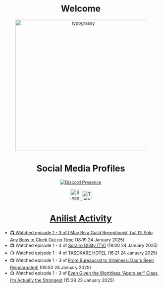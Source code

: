 <div align="center">

# Welcome
<a href="https://github.com/kawarimidoll/typograssy">
    <img alt="typograssy" src="https://typograssy.deno.dev/api?text=%E3%82%88%E3%81%86%E3%81%93%E3%81%9D%E3%81%BF%E3%81%AA%E3%81%95%E3%82%93%20-%20Sheby--&&l0=none&l1=82d9d0&l2=027353&l3=038c4c&l4=01402e&bg=none&frame=none&speed=100&comment=" width="421.99">
</a>

</div>

<div align="center">

# Social Media Profiles

[![Discord Presence](https://lanyard.cnrad.dev/api/612532963938271232)](https://discord.com/users/612532963938271232)


<a href="https://www.snapchat.com/add/a.sheby" title="Snapchat Profile">
    <img src="https://www.freepnglogos.com/uploads/snapchat-logo-png-0.png" width="35" alt="Snapchat Logo" />


<a href="https://t.me/ASheby" title="Telegram Profile">
    <img src="https://www.freepnglogos.com/uploads/telegram-logo-png-0.png" width="30" alt="Telegram Logo" />


</div>

<div align="center">

# Anilist Activity

</div>

<!-- ANILIST_ACTIVITY:start -->

-   📺 Watched episode 1 - 3 of [I May Be a Guild Receptionist, but I’ll Solo Any Boss to Clock Out on Time](https://anilist.co/anime/167143) (18:19 24 January 2025)
-   📺 Watched episode 1 - 4 of [Sorairo Utility (TV)](https://anilist.co/anime/174596) (18:00 24 January 2025)
-   📺 Watched episode 1 - 4 of [TASOKARE HOTEL](https://anilist.co/anime/178495) (16:21 24 January 2025)
-   📺 Watched episode 1 - 3 of [From Bureaucrat to Villainess: Dad's Been Reincarnated!](https://anilist.co/anime/172453) (08:50 24 January 2025)
-   📺 Watched episode 1 - 3 of [Even Given the Worthless “Appraiser” Class, I’m Actually the Strongest](https://anilist.co/anime/178548) (15:29 23 January 2025)

<!-- ANILIST_ACTIVITY:end -->
